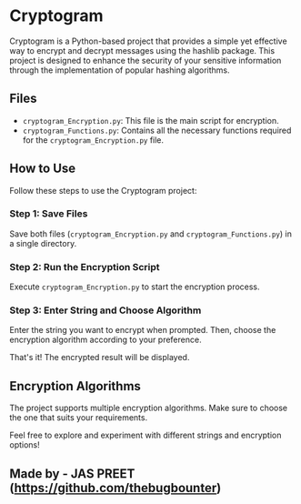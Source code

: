 # Cryptogram
Cryptogram is a Python-based project that provides a simple yet effective way to encrypt and decrypt messages using the hashlib package. This project is designed to enhance the security of your sensitive information through the implementation of popular hashing algorithms.

## Files

- `cryptogram_Encryption.py`: This file is the main script for encryption.
- `cryptogram_Functions.py`: Contains all the necessary functions required for the `cryptogram_Encryption.py` file.

## How to Use

Follow these steps to use the Cryptogram project:

### Step 1: Save Files

Save both files (`cryptogram_Encryption.py` and `cryptogram_Functions.py`) in a single directory.

### Step 2: Run the Encryption Script

Execute `cryptogram_Encryption.py` to start the encryption process.

### Step 3: Enter String and Choose Algorithm

Enter the string you want to encrypt when prompted. Then, choose the encryption algorithm according to your preference.

That's it! The encrypted result will be displayed.

## Encryption Algorithms

The project supports multiple encryption algorithms. Make sure to choose the one that suits your requirements.

Feel free to explore and experiment with different strings and encryption options!

## Made by - JAS PREET (https://github.com/thebugbounter)

